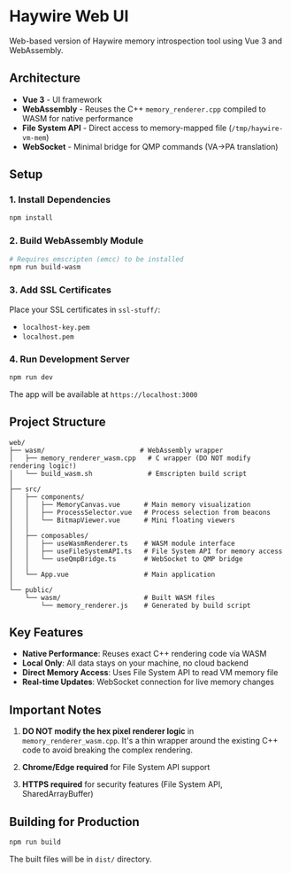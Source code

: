 # Haywire Web UI

Web-based version of Haywire memory introspection tool using Vue 3 and WebAssembly.

## Architecture

- **Vue 3** - UI framework
- **WebAssembly** - Reuses the C++ `memory_renderer.cpp` compiled to WASM for native performance
- **File System API** - Direct access to memory-mapped file (`/tmp/haywire-vm-mem`)
- **WebSocket** - Minimal bridge for QMP commands (VA→PA translation)

## Setup

### 1. Install Dependencies
```bash
npm install
```

### 2. Build WebAssembly Module
```bash
# Requires emscripten (emcc) to be installed
npm run build-wasm
```

### 3. Add SSL Certificates
Place your SSL certificates in `ssl-stuff/`:
- `localhost-key.pem`
- `localhost.pem`

### 4. Run Development Server
```bash
npm run dev
```

The app will be available at `https://localhost:3000`

## Project Structure

```
web/
├── wasm/                        # WebAssembly wrapper
│   ├── memory_renderer_wasm.cpp   # C wrapper (DO NOT modify rendering logic!)
│   └── build_wasm.sh              # Emscripten build script
│
├── src/
│   ├── components/
│   │   ├── MemoryCanvas.vue      # Main memory visualization
│   │   ├── ProcessSelector.vue   # Process selection from beacons
│   │   └── BitmapViewer.vue      # Mini floating viewers
│   │
│   ├── composables/
│   │   ├── useWasmRenderer.ts    # WASM module interface
│   │   ├── useFileSystemAPI.ts   # File System API for memory access
│   │   └── useQmpBridge.ts       # WebSocket to QMP bridge
│   │
│   └── App.vue                   # Main application
│
└── public/
    └── wasm/                     # Built WASM files
        └── memory_renderer.js    # Generated by build script
```

## Key Features

- **Native Performance**: Reuses exact C++ rendering code via WASM
- **Local Only**: All data stays on your machine, no cloud backend
- **Direct Memory Access**: Uses File System API to read VM memory file
- **Real-time Updates**: WebSocket connection for live memory changes

## Important Notes

1. **DO NOT modify the hex pixel renderer logic** in `memory_renderer_wasm.cpp`. It's a thin wrapper around the existing C++ code to avoid breaking the complex rendering.

2. **Chrome/Edge required** for File System API support

3. **HTTPS required** for security features (File System API, SharedArrayBuffer)

## Building for Production

```bash
npm run build
```

The built files will be in `dist/` directory.